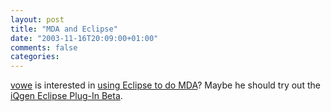 ```yaml
---
layout: post
title: "MDA and Eclipse"
date: "2003-11-16T20:09:00+01:00"
comments: false
categories: 
---
```


<p><a href="http://vowe.net/archives/003807.html">vowe</a> is interested in <a href="http://www.alphaworks.ibm.com/tech/dptk">using Eclipse to do MDA</a>? Maybe he should try out the <a href="/iqgen/eclipse_plugin.html">iQgen Eclipse Plug-In Beta</a>.</p>


